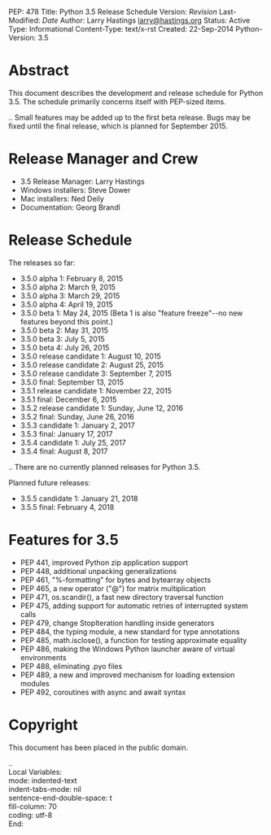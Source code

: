PEP: 478
Title: Python 3.5 Release Schedule
Version: $Revision$
Last-Modified: $Date$
Author: Larry Hastings <larry@hastings.org>
Status: Active
Type: Informational
Content-Type: text/x-rst
Created: 22-Sep-2014
Python-Version: 3.5


Abstract
========

This document describes the development and release schedule for
Python 3.5.  The schedule primarily concerns itself with PEP-sized
items.

.. Small features may be added up to the first beta
   release.  Bugs may be fixed until the final release,
   which is planned for September 2015.


Release Manager and Crew
========================

- 3.5 Release Manager: Larry Hastings
- Windows installers: Steve Dower
- Mac installers: Ned Deily
- Documentation: Georg Brandl


Release Schedule
================

The releases so far:

- 3.5.0 alpha 1: February 8, 2015
- 3.5.0 alpha 2: March 9, 2015
- 3.5.0 alpha 3: March 29, 2015
- 3.5.0 alpha 4: April 19, 2015
- 3.5.0 beta 1: May 24, 2015
  (Beta 1 is also "feature freeze"--no new features beyond this point.)
- 3.5.0 beta 2: May 31, 2015
- 3.5.0 beta 3: July 5, 2015
- 3.5.0 beta 4: July 26, 2015
- 3.5.0 release candidate 1: August 10, 2015
- 3.5.0 release candidate 2: August 25, 2015
- 3.5.0 release candidate 3: September 7, 2015
- 3.5.0 final: September 13, 2015
- 3.5.1 release candidate 1: November 22, 2015
- 3.5.1 final: December 6, 2015
- 3.5.2 release candidate 1: Sunday, June 12, 2016
- 3.5.2 final: Sunday, June 26, 2016
- 3.5.3 candidate 1: January 2, 2017
- 3.5.3 final: January 17, 2017
- 3.5.4 candidate 1: July 25, 2017
- 3.5.4 final: August 8, 2017

.. There are no currently planned releases for Python 3.5.

Planned future releases:

- 3.5.5 candidate 1: January 21, 2018
- 3.5.5 final: February 4, 2018



Features for 3.5
================

* PEP 441, improved Python zip application support
* PEP 448, additional unpacking generalizations
* PEP 461, "%-formatting" for bytes and bytearray objects
* PEP 465, a new operator ("@") for matrix multiplication
* PEP 471, os.scandir(), a fast new directory traversal function
* PEP 475, adding support for automatic retries of interrupted system calls
* PEP 479, change StopIteration handling inside generators
* PEP 484, the typing module, a new standard for type annotations
* PEP 485, math.isclose(), a function for testing approximate equality
* PEP 486, making the Windows Python launcher aware of virtual environments
* PEP 488, eliminating .pyo files
* PEP 489, a new and improved mechanism for loading extension modules
* PEP 492, coroutines with async and await syntax


Copyright
=========

This document has been placed in the public domain.



..  
  Local Variables:  
  mode: indented-text  
  indent-tabs-mode: nil  
  sentence-end-double-space: t  
  fill-column: 70  
  coding: utf-8  
  End:  
